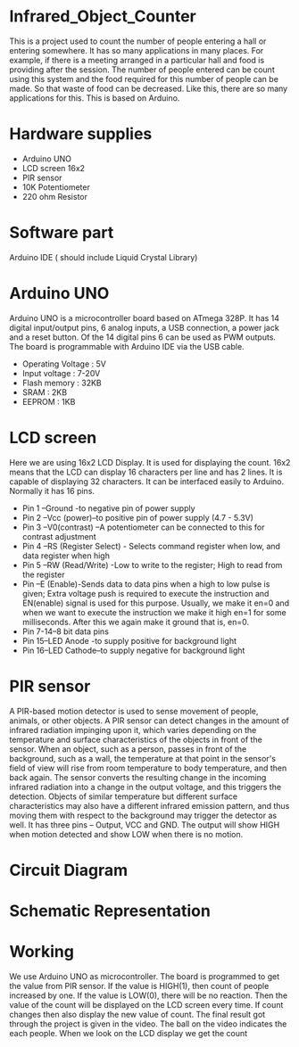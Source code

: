 # Infrared_Object_Counter
This is a project used to count the number of people entering a hall or entering somewhere. It has so many applications in many places. For example, if there is a meeting arranged in a particular hall and food is providing after the session. The number of people entered can be count using this system and the food required for this number of people can be made. So that waste of food can be decreased. Like this, there are so many applications for this. This is based on Arduino. 
# Hardware supplies
- Arduino UNO
- LCD screen 16x2 
- PIR sensor
- 10K Potentiometer 
- 220 ohm Resistor
# Software part
Arduino IDE ( should include Liquid Crystal Library)
# Arduino UNO
Arduino UNO is a microcontroller board based on ATmega 328P. It has 14 digital input/output pins, 6 analog inputs, a USB connection, a power jack and a reset button. Of the 14 digital pins 6 can be used as PWM outputs. The board is programmable with Arduino IDE via the USB cable.
- Operating Voltage : 5V
- Input voltage : 7-20V
- Flash memory : 32KB
- SRAM : 2KB
- EEPROM : 1KB 
# LCD screen
Here we are using 16x2 LCD Display. It is used for displaying the count. 16x2 means that the LCD can display 16 characters per line and has 2 lines. It is capable of displaying 32 characters. It can be interfaced easily to Arduino. Normally it has 16 pins. 
- Pin 1 –Ground -to negative pin of power supply
- Pin 2 –Vcc (power)–to positive pin of power supply (4.7 - 5.3V)
- Pin 3 –V0(contrast) –A potentiometer can be connected to this for contrast adjustment
- Pin 4 –RS (Register Select) - Selects command register when low, and data register when high
- Pin 5 –RW (Read/Write) -Low to write to the register; High to read from the register
- Pin  –E (Enable)-Sends data to data pins when a high to low pulse is given; Extra voltage push is required to execute the instruction and EN(enable) signal is used for this purpose. Usually, we make it en=0 and when we want to execute the instruction we make it high en=1 for some milliseconds. After this we again make it ground that is, en=0.
- Pin 7-14–8 bit data pins 
- Pin 15–LED Anode -to supply positive for background light
- Pin 16–LED Cathode–to supply negative for background light
# PIR sensor
A PIR-based motion detector is used to sense movement of people, animals, or other objects. A PIR sensor can detect changes in the amount of infrared radiation impinging upon it, which varies depending on the temperature and surface characteristics of the objects in front of the sensor.  When an object, such as a person, passes in front of the background, such as a wall, the temperature at that point in the sensor's field of view will rise from room temperature to body temperature, and then back again. The sensor converts the resulting change in the incoming infrared radiation into a change in the output voltage, and this triggers the detection. Objects of similar temperature but different surface characteristics may also have a different infrared emission pattern, and thus moving them with respect to the background may trigger the detector as well. It has three pins – Output, VCC and GND. The output will show HIGH when motion detected and show LOW when there is no motion.
# Circuit Diagram
# Schematic Representation
# Working
We use Arduino UNO as microcontroller. The board is programmed to get the value from PIR sensor. If the value is HIGH(1), then count of people increased by one. If the value is LOW(0), there will be no reaction. Then the value of the count will be displayed on the LCD screen every time. If count changes then also display the new value of count. The final result got through the project is given in the video. The ball on the video indicates the each people. When we look on the LCD display we get the count
